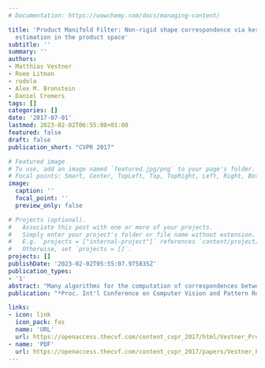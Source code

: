 ```yaml
---
# Documentation: https://wowchemy.com/docs/managing-content/

title: 'Product Manifold Filter: Non-rigid shape correspondence via kernel density
  estimation in the product space'
subtitle: ''
summary: ''
authors:
- Matthias Vestner
- Roee Litman
- rodola
- Alex M. Bronstein
- Daniel Cremers
tags: []
categories: []
date: '2017-07-01'
lastmod: 2023-02-02T06:55:08+01:00
featured: false
draft: false
publication_short: "CVPR 2017"

# Featured image
# To use, add an image named `featured.jpg/png` to your page's folder.
# Focal points: Smart, Center, TopLeft, Top, TopRight, Left, Right, BottomLeft, Bottom, BottomRight.
image:
  caption: ''
  focal_point: ''
  preview_only: false

# Projects (optional).
#   Associate this post with one or more of your projects.
#   Simply enter your project's folder or file name without extension.
#   E.g. `projects = ["internal-project"]` references `content/project/deep-learning/index.md`.
#   Otherwise, set `projects = []`.
projects: []
publishDate: '2023-02-02T05:55:07.975835Z'
publication_types:
- '1'
abstract: "Many algorithms for the computation of correspondences between deformable shapes rely on some variant of nearest neighbor matching in a descriptor space. Such are, for example, various point-wise correspondence recovery algorithms used as a post-processing stage in the functional correspondence framework. Such frequently used techniques implicitly make restrictive assumptions (e.g., nearisometry) on the considered shapes and in practice suffer from lack of accuracy and result in poor surjectivity. We propose an alternative recovery technique capable of guaranteeing a bijective correspondence and producing significantly higher accuracy and smoothness. Unlike other methods our approach does not depend on the assumption that the analyzed shapes are isometric. We derive the proposed method from the statistical framework of kernel density estimation and demonstrate its performance on several challenging deformable 3D shape matching datasets."
publication: "*Proc. Int'l Conference on Computer Vision and Pattern Recognition (CVPR)*"

links:
- icon: link
  icon_pack: fas
  name: 'URL'
  url: https://openaccess.thecvf.com/content_cvpr_2017/html/Vestner_Product_Manifold_Filter_CVPR_2017_paper.html
- name: 'PDF'
  url: https://openaccess.thecvf.com/content_cvpr_2017/papers/Vestner_Product_Manifold_Filter_CVPR_2017_paper.pdf
---
```

